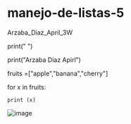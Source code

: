 # manejo-de-listas-5
Arzaba_Diaz_April_3W

print(" ")

print("Arzaba Diaz Apirl")

fruits =["apple","banana","cherry"]

for x in fruits:

    print (x)
![image](https://github.com/user-attachments/assets/4459224a-16d1-4574-8b64-891bddf1c3e5)
